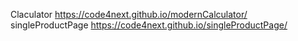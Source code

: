 Claculator https://code4next.github.io/modernCalculator/ </br>
singleProductPage https://code4next.github.io/singleProductPage/
